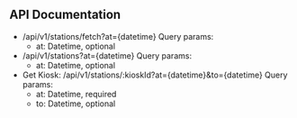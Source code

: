 ## API Documentation
- /api/v1/stations/fetch?at={datetime}
    Query params:
    - at: Datetime, optional
- /api/v1/stations?at={datetime}
    Query params:
    - at: Datetime, optional
- Get Kiosk: /api/v1/stations/:kioskId?at={datetime}&to={datetime}
    Query params:
    - at: Datetime, required
    - to: Datetime, optional